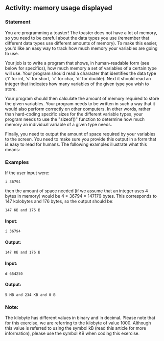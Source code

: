 ## Activity: memory usage displayed

### Statement

You are programming a toaster! The toaster does not have a lot of memory, so you need to be careful about the data types you use (remember that different data types use different amounts of memory). To make this easier, you'd like an easy way to track how much memory your variables are going to use.

Your job is to write a program that shows, in human-readable form (see below for specifics), how much memory a set of variables of a certain type will use. Your program should read a character that identifies the data type ('i' for int, 's' for short, 'c' for char, 'd' for double). Next it should read an integer that indicates how many variables of the given type you wish to store.

Your program should then calculate the amount of memory required to store the given variables. Your program needs to be written in such a way that it would also perform correctly on other computers. In other words, rather than hard-coding specific sizes for the different variable types, your program needs to use the "sizeof()" function to determine how much memory an individual variable of a given type needs.

Finally, you need to output the amount of space required by your variables to the screen. You need to make sure you provide this output in a form that is easy to read for humans. The following examples illustrate what this means:

### Examples

If the user input were:

    i 36794
    
then the amount of space needed (if we assume that an integer uses 4 bytes in memory) would be 4 * 36794 = 147176 bytes.
This corresponds to 147 kolobytes and 176 bytes, so the output should be:

    147 KB and 176 B

#### Input:

    i 36794

#### Output:

    147 KB and 176 B

#### Input:

    d 654250

#### Output:

    5 MB and 234 KB and 0 B

### Note:

The kilobyte has different values in binary and in decimal. Please note that for this exercise, we are referring to the kilobyte of value 1000. Although this value is referred to using the symbol kB (read this article for more information), please use the symbol KB when coding this exercise.
